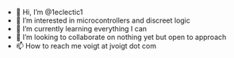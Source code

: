 - 👋 Hi, I’m @1eclectic1
- 👀 I’m interested in microcontrollers and discreet logic
- 🌱 I’m currently learning everything I can
- 💞️ I’m looking to collaborate on nothing yet but open to approach
- 📫 How to reach me voigt at jvoigt dot com

<!---
1eclectic1/1eclectic1 is a ✨ special ✨ repository because its `README.md` (this file) appears on your GitHub profile.
You can click the Preview link to take a look at your changes.
--->

